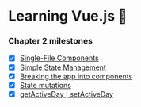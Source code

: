 # Learning Vue.js :tada:

### Chapter 2 milestones

- [x] [Single-File Components](src/app/MyComponent.vue)
- [x] [Simple State Management](src/app/store.js)
- [x] [Breaking the app into components](src/app/App.vue)
- [x] [State mutations](src/app/App.vue)
- [x] [getActiveDay | setActiveDay](../../tree/chapter-2/src/app/store.js#L9-#L21)